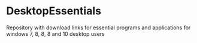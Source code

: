 # DesktopEssentials
Repository with download links for essential programs and applications for windows 7, 8, 8, 8 and 10 desktop users
